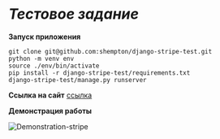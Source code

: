 # *Тестовое задание*
**Запуск приложения**
```
git clone git@github.com:shempton/django-stripe-test.git
python -m venv env
source ./env/bin/activate
pip install -r django-stripe-test/requirements.txt
django-stripe-test/manage.py runserver
```
**Ссылка на сайт**
[ссылка](https://shempton.pythonanywhere.com/item/1/)

**Демонстрация работы**

![Demonstration-stripe](https://user-images.githubusercontent.com/60391451/219655573-4eef3a42-00ba-4882-b8d6-4920cf90053d.gif)
